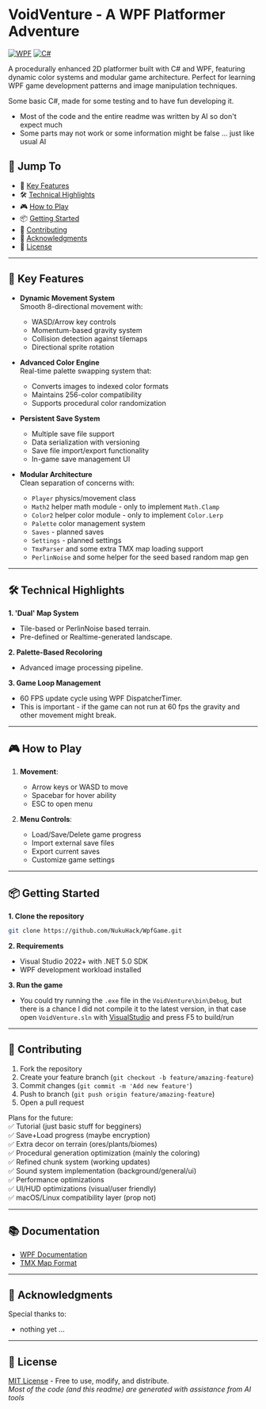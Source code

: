 # VoidVenture - A WPF Platformer Adventure

[![WPF](https://img.shields.io/badge/Powered%20by-WPF-blue)](https://learn.microsoft.com/en-us/dotnet/desktop/wpf/)
[![C#](https://img.shields.io/badge/C%23-5.0+-brightgreen)](https://docs.microsoft.com/en-us/dotnet/csharp/)

A procedurally enhanced 2D platformer built with C# and WPF, featuring dynamic color systems and modular game architecture. Perfect for learning WPF game development patterns and image manipulation techniques.

Some basic C#, made for some testing and to have fun developing it.
- Most of the code and the entire readme was written by AI so don't expect much
- Some parts may not work or some information might be false ... just like usual AI

## 🚀 Jump To 
- 🤖 [Key Features](#key-features)
- 🛠️ [Technical Highlights](#technical-highlights)
- 🎮 [How to Play](#how-to-play)
- 📦 [Getting Started](#getting-started)
- 🤝 [Contributing](#contributing)
- 🎨 [Acknowledgments](#acknowledgments)
- 📜 [License](#license)

---

<a id="key-features"></a>
## 🤖 Key Features 

- **Dynamic Movement System**  
  Smooth 8-directional movement with:
  - WASD/Arrow key controls
  - Momentum-based gravity system
  - Collision detection against tilemaps
  - Directional sprite rotation

- **Advanced Color Engine**  
  Real-time palette swapping system that:
  - Converts images to indexed color formats
  - Maintains 256-color compatibility
  - Supports procedural color randomization

- **Persistent Save System**  
  - Multiple save file support
  - Data serialization with versioning
  - Save file import/export functionality
  - In-game save management UI

- **Modular Architecture**  
  Clean separation of concerns with:
  - `Player` physics/movement class 
  - `Math2` helper math module - only to implement `Math.Clamp`
  - `Color2` helper color module - only to implement `Color.Lerp`
  - `Palette` color management system 
  - `Saves` - planned saves 
  - `Settings` - planned settings 
  - `TmxParser` and some extra TMX map loading support
  - `PerlinNoise` and some helper for the seed based random map gen

---

<a id="technical-highlights"></a>
## 🛠️ Technical Highlights 

**1. 'Dual' Map System**  
- Tile-based or PerlinNoise based terrain.
- Pre-defined or Realtime-generated landscape.

**2. Palette-Based Recoloring**  
- Advanced image processing pipeline.

**3. Game Loop Management**  
- 60 FPS update cycle using WPF DispatcherTimer.  
- This is important - if the game can not run at 60 fps the gravity and other movement might break.

---

<a id="how-to-play"></a>
## 🎮 How to Play 

1. **Movement**:  
   - Arrow keys or WASD to move  
   - Spacebar for hover ability  
   - ESC to open menu  

2. **Menu Controls**:  
   - Load/Save/Delete game progress  
   - Import external save files  
   - Export current saves  
   - Customize game settings  

---

<a id="getting-started"></a>
## 📦 Getting Started 

**1. Clone the repository**  
```bash
git clone https://github.com/NukuHack/WpfGame.git
```

**2. Requirements**  
- Visual Studio 2022+ with .NET 5.0 SDK
- WPF development workload installed

**3. Run the game**  
- You could try running the `.exe` file in the `VoidVenture\bin\Debug`, but there is a chance I did not compile it to the latest version, in that case open `VoidVenture.sln` with [VisualStudio](https://visualstudio.microsoft.com/) and press F5 to build/run

---

<a id="contributing"></a>
## 🤝 Contributing 

1. Fork the repository
2. Create your feature branch (`git checkout -b feature/amazing-feature`)
3. Commit changes (`git commit -m 'Add new feature'`)
4. Push to branch (`git push origin feature/amazing-feature`)
5. Open a pull request

Plans for the future:  
✅ Tutorial (just basic stuff for begginers)  
✅ Save+Load progress (maybe encryption)  
✅ Extra decor on terrain (ores/plants/biomes)  
✅ Procedural generation optimization (mainly the coloring)  
✅ Refined chunk system (working updates)  
✅ Sound system implementation (background/general/ui)  
✅ Performance optimizations  
✅ UI/HUD optimizations (visual/user friendly)  
✅ macOS/Linux compatibility layer (prop not)  

---

## 📚 Documentation 

- [WPF Documentation](https://learn.microsoft.com/en-us/dotnet/desktop/wpf/)
- [TMX Map Format](https://doc.mapeditor.org/en/stable/reference/tmx-map-format/)

---

<a id="acknowledgments"></a>
## 🎨 Acknowledgments 

Special thanks to:  
- nothing yet ...


---

<a id="license"></a>
## 📜 License 

[MIT License](LICENSE) - Free to use, modify, and distribute.  
*Most of the code (and this readme) are generated with assistance from AI tools*
